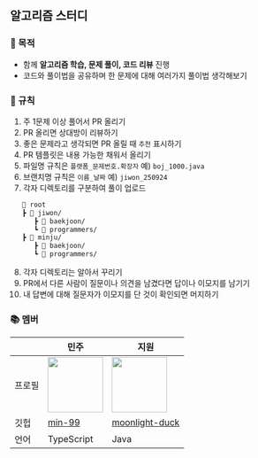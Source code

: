 ## 알고리즘 스터디

### 🎯 목적
- 함께 **알고리즘 학습, 문제 풀이, 코드 리뷰** 진행
- 코드와 풀이법을 공유하며 한 문제에 대해 여러가지 풀이법 생각해보기

### 📌 규칙
1. 주 1문제 이상 풀어서 PR 올리기
2. PR 올리면 상대방이 리뷰하기
3. 좋은 문제라고 생각되면 PR 올릴 때 `추천` 표시하기
4. PR 템플릿은 내용 가능한 채워서 올리기
5. 파일명 규칙은 `플랫폼_문제번호.확장자` 예) `boj_1000.java`
6. 브랜치명 규칙은 `이름_날짜` 예) `jiwon_250924`
7. 각자 디렉토리를 구분하여 풀이 업로드
```markdown
   📂 root
   ┣ 📂 jiwon/ 
      ┣ 📂 baekjoon/
      ┗ 📂 programmers/
   ┣ 📂 minju/
      ┣ 📂 baekjoon/
      ┗ 📂 programmers/
```
8. 각자 디렉토리는 알아서 꾸리기
9. PR에서 다른 사람이 질문이나 의견을 남겼다면 답이나 이모지를 남기기
10. 내 답변에 대해 질문자가 이모지를 단 것이 확인되면 머지하기

### 📚 멤버
|  | 민주 | 지원                                                              |
|----|------|-----------------------------------------------------------------|
| 프로필 | <img src="https://github.com/min-99.png" width="100" /> | <img src="https://github.com/moonlight-duck.png" width="100" /> |
| 깃헙 | [min-99](https://github.com/min-99) | [moonlight-duck](https://github.com/unauthorized-401)           |
| 언어 | TypeScript | Java                                                            |